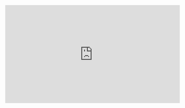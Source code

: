 ﻿<iframe width="560" height="315" src="https://www.youtube.com/embed/wNXto97lzB8" frameborder="0" allowfullscreen></iframe>